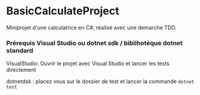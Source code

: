 # BasicCalculateProject
Miniprojet d'une calculatrice en C#, réalisé avec une demarche TDD.

### Prérequis Visual Studio ou dotnet sdk / biblihotèque dotnet standard

VisualStudio:
Ouvrir le projet avec Visual Studio et lancer les tests directement

dotnetdsk :
placez vous sur le dossier de test et lancer la commande `dotnet test`
